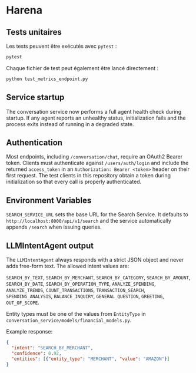 # Harena

## Tests unitaires

Les tests peuvent être exécutés avec `pytest` :

```bash
pytest
```

Chaque fichier de test peut également être lancé directement :

```bash
python test_metrics_endpoint.py
```

## Service startup

The conversation service now performs a full agent health check during
startup. If any agent reports an unhealthy status, initialization fails and
the process exits instead of running in a degraded state.

## Authentication

Most endpoints, including `/conversation/chat`, require an OAuth2 Bearer token.
Clients must authenticate against `/users/auth/login` and include the returned
`access_token` in an `Authorization: Bearer <token>` header on their first
request. The test clients in this repository obtain a token during
initialization so that every call is properly authenticated.

## Environment Variables

`SEARCH_SERVICE_URL` sets the base URL for the Search Service. It defaults to
`http://localhost:8000/api/v1/search` and the service automatically appends
`/search` when issuing queries.

## LLMIntentAgent output

The `LLMIntentAgent` always responds with a strict JSON object and never adds
free-form text. The allowed intent values are:

`SEARCH_BY_TEXT`, `SEARCH_BY_MERCHANT`, `SEARCH_BY_CATEGORY`,
`SEARCH_BY_AMOUNT`, `SEARCH_BY_DATE`, `SEARCH_BY_OPERATION_TYPE`,
`ANALYZE_SPENDING`, `ANALYZE_TRENDS`, `COUNT_TRANSACTIONS`,
`TRANSACTION_SEARCH`, `SPENDING_ANALYSIS`, `BALANCE_INQUIRY`,
`GENERAL_QUESTION`, `GREETING`, `OUT_OF_SCOPE`.

Entity types must be one of the values from `EntityType` in
`conversation_service/models/financial_models.py`.

Example response:

```json
{
  "intent": "SEARCH_BY_MERCHANT",
  "confidence": 0.92,
  "entities": [{"entity_type": "MERCHANT", "value": "AMAZON"}]
}
```
